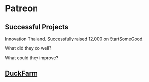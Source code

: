 # Patreon

## Successful Projects

[Innovation Thailand. Successfully raised 12,000 on StartSomeGood. ](https://startsomegood.com/innovationthailand)

What did they do well?

What could they improve?

## [DuckFarm]()
